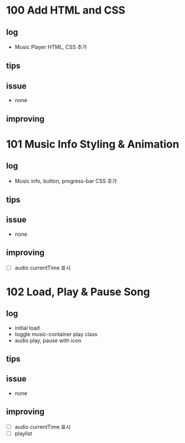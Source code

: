 # 100 Add HTML and CSS

## log

- Music Player HTML, CSS 추가

## tips

## issue

- none

## improving

# 101 Music Info Styling & Animation

## log

- Music info, button, progress-bar CSS 추가

## tips

## issue

- none

## improving

- [ ] audio currentTime 표시

# 102 Load, Play & Pause Song

## log

- initial load
- toggle music-container play class
- audio play, pause with icon

## tips

## issue

- none

## improving

- [ ] audio currentTime 표시
- [ ] playlist
